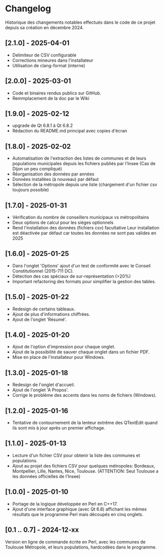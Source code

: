 # Changelog

Historique des changements notables effectués dans le code de ce projet
depuis sa création en décembre 2024.

## [2.1.0] - 2025-04-01
- Delimiteur de CSV configurable
- Corrections mineures dans l'installateur
- Utilisation de clang-format (interne)

## [2.0.0] - 2025-03-01
- Code et binaires rendus publics sur GitHub.
- Remmplacement de la doc par le Wiki

## [1.9.0] - 2025-02-12
- upgrade de Qt 6.8.1 à Qt 6.8.2
- Rédaction du README.md principal avec copies d'écran

## [1.8.0] - 2025-02-02
- Automatisation de l'extraction des listes de communes et de leurs populations municipales
  depuis les fichiers publiés par l'Insee (Cas de Dijon un peu compliqué)
- Réorganisation des données par années
- Données installées (à nouveau) par défaut
- Sélection de la métropole depuis une liste (chargement d'un fichier csv toujours possible)

## [1.7.0] - 2025-01-31
- Vérification du nombre de conseillers municipaux vs métropolitains
- Deux options de calcul pour les sièges optionnels
- Rend l'installation des données (fichiers csv) facultative
  Leur installation est déactivée par défaut car toutes les données ne sont pas valides en 2025

## [1.6.0] - 2025-01-25
- Dans l'onglet 'Options' ajout d'un test de conformité avec le
  Conseil Constitutionnel (2015-711 DC).
- Détection des cas spéciaux de sur-représentation (>20%) 
- Important refactoring des formats pour simplifier la gestion des tables.

## [1.5.0] - 2025-01-22
- Redesign de certains tableaux.
- Ajout de plus d'informations chiffrées.
- Ajout de l'onglet 'Résumé'.

## [1.4.0] - 2025-01-20
- Ajout de l'option d'impression pour chaque onglet.
- Ajout de la possibilité de sauver chaque onglet dans un fichier PDF.
- Mise en place de l'installateur pour Windows.

## [1.3.0] - 2025-01-18
- Redesign de l'onglet d'accueil.
- Ajout de l'onglet 'A Propos'.
- Corrige le problème des accents dans les noms de fichiers (Windows).

## [1.2.0] - 2025-01-16
- Tentative de contournement de la lenteur extrême des QTextEdit
  quand ils sont mis à jour après un premier affichage.

## [1.1.0] - 2025-01-13
- Lecture d'un fichier CSV pour obtenir la liste des communes et populations.
- Ajout au projet des fichiers CSV pour quelques métropoles:
    Bordeaux, Montpellier, Lille, Nantes, Nice, Toulouse.
    (ATTENTION: Seul Toulouse a les données officielles de l'Insee)

## [1.0.0] - 2025-01-10
- Portage de la logique développée en Perl en C++17.
- Ajout d'une interface graphique (avec Qt 6.8) affichant les mêmes
  résultats que le programme Perl mais découpés en cinq onglets.

## [0.1 .. 0.7] - 2024-12-xx
Version en ligne de commande écrite en Perl, avec les communes de Toulouse Métropole,
et leurs populations, hardcodées dans le programme.
